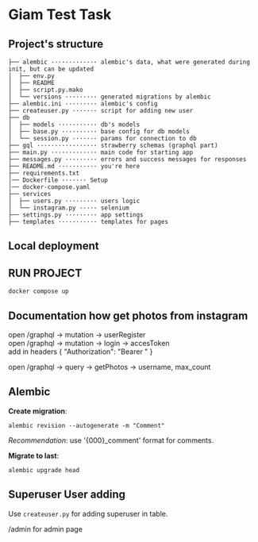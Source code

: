 # Giam Test Task

## Project's structure

```text
├── alembic ············· alembic's data, what were generated during init, but can be updated
│  ├── env.py
│  ├── README
│  ├── script.py.mako
│  └── versions ········· generated migrations by alembic
├── alembic.ini ········· alembic's config
├── createuser.py ······· script for adding new user
├── db
│  ├── models ··········· db's models
│  ├── base.py ·········· base config for db models
│  └── session.py ······· params for connection to db
├── gql ················· strawberry schemas (graphql part)
├── main.py ············· main code for starting app
├── messages.py ········· errors and success messages for responses
├── README.md ··········· you're here
├── requirements.txt
│── Dockerfile ······· Setup
│── docker-compose.yaml 
├── services
│  ├── users.py ········· users logic
│  └── instagram.py ····· selenium
├── settings.py ········· app settings
├── templates ··········· templates for pages
```

## Local deployment

## RUN PROJECT

```shell
docker compose up
```

## Documentation how get photos from instagram
open /graphql -> mutation -> userRegister  
open /graphql -> mutation -> login -> accesToken  
add in headers 
{
 "Authorization": "Bearer <accesToken>"
}

open /graphql -> query -> getPhotos -> username, max_count


## Alembic

**Create migration**:

```shell
alembic revision --autogenerate -m "Comment"
```

*Recommendation*: use '{000}_comment' format for comments.

**Migrate to last**:

```shell
alembic upgrade head
```

## Superuser User adding

Use `createuser.py` for adding  superuser in table.

/admin for admin page